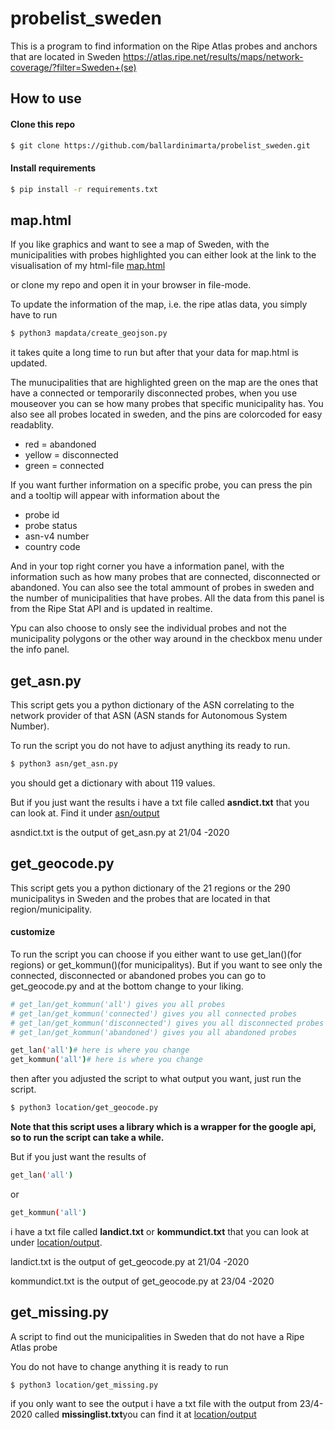 # probelist_sweden
This is a program to find information on the Ripe Atlas probes and anchors that are located in Sweden
https://atlas.ripe.net/results/maps/network-coverage/?filter=Sweden+(se)

## How to use
#### Clone this repo
```bash
$ git clone https://github.com/ballardinimarta/probelist_sweden.git
```

#### Install requirements
```bash
$ pip install -r requirements.txt
```

## map.html
If you like graphics and want to see a map of Sweden, with the municipalities with probes highlighted you can either look at the link to the visualisation of my html-file [map.html](https://ballardinimarta.github.io/probelist_sweden/map.html)

or clone my repo and open it in your browser in file-mode.

To update the information of the map, i.e. the ripe atlas data, you simply have to run
```bash
$ python3 mapdata/create_geojson.py
```
it takes quite a long time to run but after that your data for map.html is updated.

The munucipalities that are highlighted green on the map are the ones that have a connected or temporarily disconnected probes, when you use mouseover you can se how many probes that specific municipality has. You also see all probes located in sweden, and the pins are colorcoded for easy readablity.

- red = abandoned
- yellow = disconnected
- green = connected

If you want further information on a specific probe, you can press the pin and a tooltip will appear with information about the
- probe id
- probe status
- asn-v4 number
- country code

And in your top right corner you have a information panel, with the information such as how many probes that are connected, disconnected or abandoned. You can also see the total ammount of probes in sweden and the number of municipalities that have probes. All the data from this panel is from the Ripe Stat API and is updated in realtime.

Ypu can also choose to onsly see the individual probes and not the municipality polygons or the other way around in the checkbox menu under the info panel.


## get_asn.py
This script gets you a python dictionary of the ASN correlating to the network provider of that ASN
(ASN stands for Autonomous System Number).

To run the script you do not have to adjust anything its ready to run.

```bash
$ python3 asn/get_asn.py
```
you should get a dictionary with about 119 values.

But if you just want the results i have a txt file called <b>asndict.txt</b> that you can look at. Find it under [asn/output](https://github.com/ballardinimarta/probelist_sweden/tree/master/asn/output)

asndict.txt is the output of get_asn.py at 21/04 -2020

## get_geocode.py
This script gets you a python dictionary of the 21 regions or the 290 municipalitys in Sweden and the probes that are located in that region/municipality.

#### customize
To run the script you can choose if you either want to use get_lan()(for regions) or get_kommun()(for municipalitys). But if you want to see only the connected, disconnected or abandoned probes you can go to get_geocode.py and at the bottom change to your liking.

```bash
# get_lan/get_kommun('all') gives you all probes
# get_lan/get_kommun('connected') gives you all connected probes
# get_lan/get_kommun('disconnected') gives you all disconnected probes
# get_lan/get_kommun('abandoned') gives you all abandoned probes

get_lan('all')# here is where you change
get_kommun('all')# here is where you change
```
then after you adjusted the script to what output you want, just run the script.

```bash
$ python3 location/get_geocode.py
```

<b>Note that this script uses a library which is a wrapper for the google api, so to run the script can take a while.</b>

But if you just want the results of
```bash
get_lan('all')
```
or
```bash
get_kommun('all')
```

i have a txt file called <b>landict.txt</b> or <b>kommundict.txt</b> that you can look at under [location/output](https://github.com/ballardinimarta/probelist_sweden/tree/master/location/output).

landict.txt is the output of get_geocode.py at 21/04 -2020

kommundict.txt is the output of get_geocode.py at 23/04 -2020

## get_missing.py
A script to find out the municipalities in Sweden that do not have a Ripe Atlas probe

You do not have to change anything it is ready to run
```bash
$ python3 location/get_missing.py
```
if you only want to see the output i have a txt file with the output from 23/4-2020 called <b>missinglist.txt</b>you can find it at [location/output](https://github.com/ballardinimarta/probelist_sweden/tree/master/location/output)
